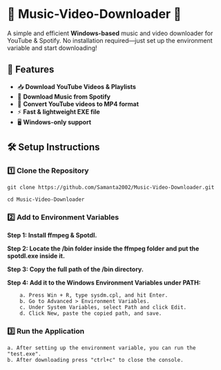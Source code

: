 # 🎵 Music-Video-Downloader 🎥  

A simple and efficient **Windows-based** music and video downloader for YouTube & Spotify. No installation required—just set up the environment variable and start downloading!  

## 🚀 Features  
- 📥 **Download YouTube Videos & Playlists**  
- 🎵 **Download Music from Spotify**  
- 🔄 **Convert YouTube videos to MP4 format**  
- ⚡ **Fast & lightweight EXE file**  
- 🖥️ **Windows-only support**  

## 🛠️ Setup Instructions  

### **1️⃣ Clone the Repository**  

    git clone https://github.com/Samanta2002/Music-Video-Downloader.git
                  
    cd Music-Video-Downloader

### **2️⃣ Add to Environment Variables**

**Step 1: Install ffmpeg & Spotdl.**

**Step 2: Locate the /bin folder inside the ffmpeg folder and put the spotdl.exe inside it.**

**Step 3: Copy the full path of the /bin directory.**

**Step 4: Add it to the Windows Environment Variables under PATH:**

        a. Press Win + R, type sysdm.cpl, and hit Enter.
        b. Go to Advanced > Environment Variables.
        c. Under System Variables, select Path and click Edit.
        d. Click New, paste the copied path, and save.

### **3️⃣ Run the Application**

    a. After setting up the environment variable, you can run the "test.exe".
    b. After downloading press "ctrl+c" to close the console.
